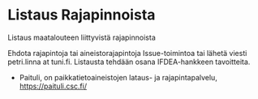 # Listaus Rajapinnoista
Listaus maatalouteen liittyvistä rajapinnoista

Ehdota rajapintoja tai aineistorajapintoja Issue-toimintoa tai lähetä viesti petri.linna at tuni.fi. Listausta tehdään osana IFDEA-hankkeen tavoitteita.


* Paituli,  on paikkatietoaineistojen lataus- ja rajapintapalvelu, https://paituli.csc.fi/

